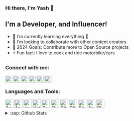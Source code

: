 ### Hi there, I'm Yash 👋

## I'm a Developer, and Influencer!

- 🌱 I’m currently learning everything 🤣
- 👯 I’m looking to collaborate with other content creators
- 🥅 2024 Goals: Contribute more to Open Source projects
- ⚡ Fun fact: I love to cook and ride motorbike/cars

### Connect with me:

[<img align="left" alt="yash786agg | LinkedIn" width="22px" src="https://img.icons8.com/color/72/linkedin.png" />][linkedin]
[<img align="left" alt="yash786agg" width="22px" src="https://img.icons8.com/ios-filled/72/medium-logo.png" />][medium]
[<img align="left" alt="yash786agg" width="22px" src="https://img.icons8.com/color/72/stackoverflow.png" />][stackoverflow]
[<img align="left" alt="yash786agg | YouTube" width="22px" src="https://img.icons8.com/color/72/youtube-play.png" />][youtube]
[<img align="left" alt="yash786agg | Twitter" width="22px" src="https://img.icons8.com/color/72/twitter.png" />][twitter]
[<img align="left" alt="yash786agg | Instagram" width="22px" src="https://img.icons8.com/color/72/instagram-new.png" />][instagram]

<br />

### Languages and Tools:

<img align="left" alt="Android Studio Code" width="26px" src="https://img.icons8.com/material/72/drafting-compass.png" />
<img align="left" alt="Android" width="26px" src="https://img.icons8.com/fluent/72/android-os.png" />
<img align="left" alt="Java" width="26px" src="https://img.icons8.com/color/72/java-coffee-cup-logo.png" />
<img align="left" alt="Kotlin" width="26px" src="https://img.icons8.com/color/72/kotlin.png" />
<img align="left" alt="Gradle" width="26px" src="https://cdn.jsdelivr.net/npm/simple-icons@3.7.0/icons/gradle.svg" />
<img align="left" alt="Flutter" width="26px" src="https://img.icons8.com/color/72/flutter.png" />
<img align="left" alt="Git" width="26px" src="https://img.icons8.com/color/72/git.png" />
<img align="left" alt="GitHub" width="26px" src="https://img.icons8.com/dusk/72/github.png" />
<img align="left" alt="BitBucket" width="26px" src="https://img.icons8.com/color/72/bitbucket.png" />
<img align="left" alt="Jira" width="26px" src="https://img.icons8.com/color/72/jira.png" />
<img align="left" alt="CI" width="26px" src="https://img.icons8.com/color/72/jenkins.png" />

<br />
<br />

<details>
  <summary>:zap: Github Stats</summary>

  <img align="left" alt="Yash's Github Stats" src="https://github-readme-stats.vercel.app/api?username=yash786agg&show_icons=true&hide_border=true" />

</details>

[linkedin]: https://www.linkedin.com/in/yash-agarwal-72384391/
[medium]: https://medium.com/@yash786agg
[stackoverflow]: https://stackoverflow.com/users/7787620/yash786
[youtube]: https://www.youtube.com/channel/UC9xHSE90mPrIB0DoHzcZxSA/
[twitter]: https://twitter.com/yash786agg
[instagram]: https://www.instagram.com/iamyashagg/
